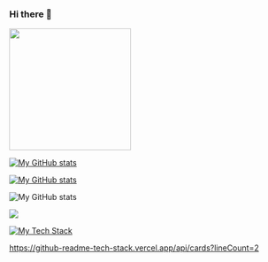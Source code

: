 ### Hi there 👋

<!--
**preston-56/preston-56** is a ✨ _special_ ✨ repository because its `README.md` (this file) appears on your GitHub profile.

Here are some ideas to get you started:

- 🔭 I’m currently working on ...
- 🌱 I’m currently learning ...
- 👯 I’m looking to collaborate on ...
- 🤔 I’m looking for help with ...
- 💬 Ask me about ...
- 📫 How to reach me: ...
- 😄 Pronouns: ...
- ⚡ Fun fact: ...
-->
<img src="https://media.giphy.com/media/26tn33aiTi1jkl6H6/giphy.gif" width="220"/>
</div>

[![My GitHub stats](https://github-readme-stats.vercel.app/api?username=prestn-56)](https://github.com/preston-56/github-readme-stats)

[![My GitHub stats](https://github-readme-stats.vercel.app/api?username=preston-56)](https://github.com/preston-56/github-readme-stats)

![My GitHub stats](https://github-readme-stats.vercel.app/api?username=preston-56&show_icons=true&theme=radical)

<a href=""> <img align="center" src="https://github-readme-stats-sigma-five.vercel.app/api/top-langs/?username=preston-56&theme=react&line_height=40&hide=css"/> </a>

[![My Tech Stack](https://github-readme-tech-stack.vercel.app/api/cards?lineCount=2)](https://github-readme-tech-stack.vercel.app/api/cards?lineCount=2)

https://github-readme-tech-stack.vercel.app/api/cards?lineCount=2



